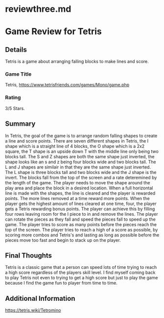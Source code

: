 # reviewthree.md
# Game Review for Tetris

## Details
Tetris is a game about arranging falling blocks to make lines and score.
### Game Title
Tetris,  https://www.tetrisfriends.com/games/Mono/game.php

### Rating
3/5 Stars.

## Summary

  In Tetris, the goal of the game is to arrange random falling shapes to create a line and score points. There are seven different shapes in Tetris, the I shape which is a straight line of 4 blocks, the O shape which is a 2x2 square, the T shape is an upside down T with the middle line only being two blocks tall. The S and Z shapes are both the same shape just inverted, the shape looks like an s and z being four blocks wide and two blocks tall. The L and J shapes are similair in that they are the same shape just inverted. The L shape is three blocks tall and two blocks wide and the J shape is the invert. 
  The blocks fall from the top of the screen and a rate deteremined by the length of the game. The player needs to move the shape around the play area and place the block in a desired location. When a full horizontal line is made with the shapes, the line is cleared and the player is rewarded points. The more lines removed at a time reward more points. When the player gets the highest amount of lines cleared at one time, four, the player gets a Tetris rewarding bonus points. The player can achieve this by filling four rows leaving room for the I piece to in and remove the lines. 
  The player can rotate the pieces as they fall and speed the pieces fall to speed up the game. The player tries to score as many points before the pieces reach the top of the screen. The player tries to reach a high of a score as possible, by scoring more combos and Tetris's and lasting as long as possible before the pieces move too fast and begin to stack up on the player. 
  
## Final Thoughts
Tetris is a classic game that a person can speed lots of time trying to reach a high score regardless of the players skill level. I find myself coming back to play Tetris not even to trying to get a high score but just to play the game because I find the game fun to player from time to time. 
## Additional Information
https://tetris.wiki/Tetromino
